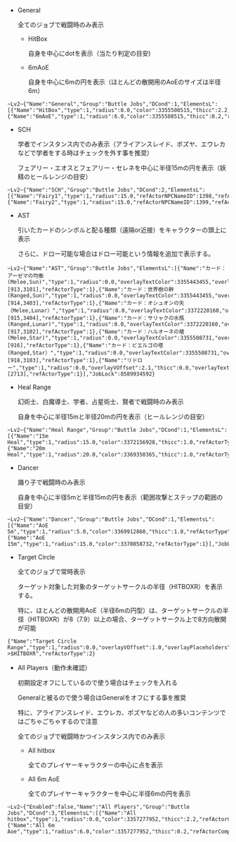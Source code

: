 * General

  全てのジョブで戦闘時のみ表示

  * HitBox

    自身を中心にdotを表示（当たり判定の目安)

  * 6mAoE

    自身を中心に6mの円を表示（ほとんどの散開用のAoEのサイズは半径6m）

```
~Lv2~{"Name":"General","Group":"Buttle Jobs","DCond":1,"ElementsL":[{"Name":"HitBox","type":1,"radius":0.0,"color":3355508515,"thicc":2.2,"refActorType":1},{"Name":"6mAoE","type":1,"radius":6.0,"color":3355508515,"thicc":0.2,"refActorType":1}]}
```

* SCH

  学者でインスタンス内でのみ表示（アライアンスレイド、ボズヤ、エウレカなどで学者をする時はチェックを外す事を推奨）

  フェアリー・エオスとフェアリー・セレネを中心に半径15mの円を表示（妖精のヒールレンジの目安）

```
~Lv2~{"Name":"SCH","Group":"Buttle Jobs","DCond":2,"ElementsL":[{"Name":"Fairy1","type":1,"radius":15.0,"refActorNPCNameID":1398,"refActorComparisonType":6},{"Name":"Fairy2","type":1,"radius":15.0,"refActorNPCNameID":1399,"refActorComparisonType":6}],"JobLock":268435456}
```

* AST

  引いたカードのシンボルと配る種類（遠隔or近接）をキャラクターの頭上に表示

  さらに、ドロー可能な場合はドロー可能という情報を追加で表示する。

```
~Lv2~{"Name":"AST","Group":"Buttle Jobs","ElementsL":[{"Name":"カード：アーゼマの均衡(Melee,Sun)","type":1,"radius":0.0,"overlayTextColor":3355443455,"overlayVOffset":1.7,"thicc":0.0,"overlayText":"Melee(Sun)","refActorRequireBuff":true,"refActorBuffId":[913,3101],"refActorType":1},{"Name":"カード：世界樹の幹(Ranged,Sun)","type":1,"radius":0.0,"overlayTextColor":3355443455,"overlayVOffset":1.7,"thicc":0.0,"overlayText":"Ranged(Sun)","refActorRequireBuff":true,"refActorBuffId":[914,3403],"refActorType":1},{"Name":"カード：オシュオンの矢（Melee,Lunar）","type":1,"radius":0.0,"overlayTextColor":3372220160,"overlayVOffset":1.7,"thicc":0.0,"overlayText":"Melee(Lunar)","refActorRequireBuff":true,"refActorBuffId":[915,3404],"refActorType":1},{"Name":"カード：サリャクの水瓶(Ranged,Lunar)","type":1,"radius":0.0,"overlayTextColor":3372220160,"overlayVOffset":1.7,"thicc":0.0,"overlayText":"Ranged(Lunar)","refActorRequireBuff":true,"refActorBuffId":[917,3102],"refActorType":1},{"Name":"カード：ハルオーネの槍(Melee,Star)","type":1,"radius":0.0,"overlayTextColor":3355508731,"overlayVOffset":1.7,"thicc":0.0,"overlayText":"Melee(Star)","refActorRequireBuff":true,"refActorBuffId":[916],"refActorType":1},{"Name":"カード：ビエルゴの塔(Ranged,Star）","type":1,"radius":0.0,"overlayTextColor":3355508731,"overlayVOffset":1.7,"thicc":0.0,"overlayText":"Ranged(Star)","refActorRequireBuff":true,"refActorBuffId":[918,3103],"refActorType":1},{"Name":"リドロー","type":1,"radius":0.0,"overlayVOffset":2.1,"thicc":0.0,"overlayText":"Redraw","refActorRequireBuff":true,"refActorBuffId":[2713],"refActorType":1}],"JobLock":8589934592}
```

* Heal Range

  幻術士、白魔導士、学者、占星術士、賢者で戦闘時のみ表示

  自身を中心に半径15mと半径20mの円を表示（ヒールレンジの目安）

```
~Lv2~{"Name":"Heal Range","Group":"Buttle Jobs","DCond":1,"ElementsL":[{"Name":"15m Heal","type":1,"radius":15.0,"color":3372156928,"thicc":1.0,"refActorType":1},{"Name":"20m Heal","type":1,"radius":20.0,"color":3369350365,"thicc":1.0,"refActorType":1}],"JobLock":1108386775104}
```

* Dancer

  踊り子で戦闘時のみ表示

  自身を中心に半径5mと半径15mの円を表示（範囲攻撃とステップの範囲の目安）

```
~Lv2~{"Name":"Dancer","Group":"Buttle Jobs","DCond":1,"ElementsL":[{"Name":"AoE 5m","type":1,"radius":5.0,"color":3369912860,"thicc":1.0,"refActorType":1},{"Name":"AoE 15m","type":1,"radius":15.0,"color":3370858732,"refActorType":1}],"JobLock":274877906944}
```

* Target Circle

  全てのジョブで常時表示

  ターゲット対象した対象のターゲットサークルの半径（HITBOXR）を表示する。

  特に、ほとんどの散開用AoE（半径6mの円型）は、ターゲットサークルの半径（HITBOXR）が8（7.9）以上の場合、ターゲットサークル上で8方向散開が可能

```
{"Name":"Target Circle Range","type":1,"radius":0.0,"overlayVOffset":1.0,"overlayPlaceholders":true,"overlayText":"HITBOXR->$HITBOXR","refActorType":2}
```

* All Players（動作未確認）

  初期設定オフにしているので使う場合はチェックを入れる

  Generalと被るので使う場合はGeneralをオフにする事を推奨

  特に、アライアンスレイド、エウレカ、ボズヤなどの人の多いコンテンツではごちゃごちゃするので注意

  全てのジョブで戦闘時かつインスタンス内でのみ表示

  * All hitbox

    全てのプレイヤーキャラクターの中心に点を表示

  * All 6m AoE

    全てのプレイヤーキャラクターを中心に半径6mの円を表示

```
~Lv2~{"Enabled":false,"Name":"All Players","Group":"Buttle Jobs","DCond":3,"ElementsL":[{"Name":"All hitbox","type":1,"radius":0.0,"color":3357277952,"thicc":2.2,"refActorComparisonType":4},{"Name":"All 6m Aoe","type":1,"radius":6.0,"color":3357277952,"thicc":0.2,"refActorComparisonType":4}]}
```
